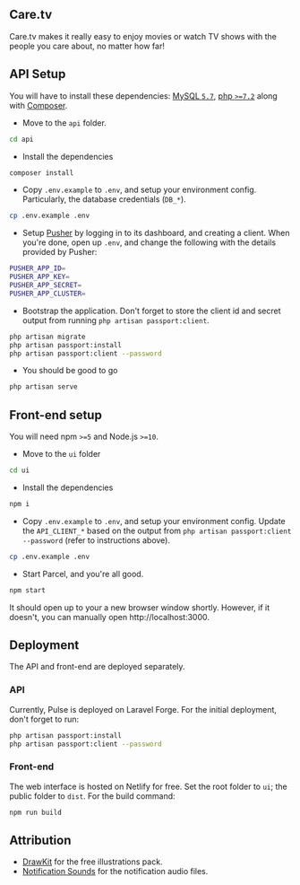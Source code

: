 ## Care.tv
Care.tv makes it really easy to enjoy movies or watch TV shows with the people you care about, no matter how far!

## API Setup
You will have to install these dependencies: [MySQL `5.7`](https://dev.mysql.com/downloads/mysql/5.7.html), [php `>=7.2`](https://thishosting.rocks/install-php-on-ubuntu/) along with [Composer](https://getcomposer.org/).

- Move to the `api` folder.
```bash
cd api
```
- Install the dependencies
```bash
composer install
```

- Copy `.env.example` to `.env`, and setup your environment config. Particularly, the database credentials (`DB_*`).
```bash
cp .env.example .env
```

- Setup [Pusher](https://pusher.com/) by logging in to its dashboard, and creating a client. When you're done, open up `.env`, and change the following with the details provided by Pusher:
```bash
PUSHER_APP_ID=
PUSHER_APP_KEY=
PUSHER_APP_SECRET=
PUSHER_APP_CLUSTER=
```

- Bootstrap the application. Don't forget to store the client id and secret output from running `php artisan passport:client`.
```bash
php artisan migrate
php artisan passport:install
php artisan passport:client --password
```

- You should be good to go
```bash
php artisan serve
```

## Front-end setup
You will need npm `>=5` and Node.js `>=10`.

- Move to the `ui` folder
```bash
cd ui
```

- Install the dependencies
```bash
npm i
```

- Copy `.env.example` to `.env`, and setup your environment config. Update the `API_CLIENT_*` based on the output from `php artisan passport:client --password` (refer to instructions above).
```bash
cp .env.example .env
```

- Start Parcel, and you're all good.
```bash
npm start
```

It should open up to your a new browser window shortly. However, if it doesn't, you can manually open http://localhost:3000.

## Deployment
The API and front-end are deployed separately.

### API
Currently, Pulse is deployed on Laravel Forge. For the initial deployment, don't forget to run:
```bash
php artisan passport:install
php artisan passport:client --password
```

### Front-end
The web interface is hosted on Netlify for free. Set the root folder to `ui`; the public folder to `dist`. For the build command:
```bash
npm run build
```

## Attribution
- [DrawKit](https://www.drawkit.io/illustrations/drawing-woman-colour) for the free illustrations pack.
- [Notification Sounds](https://notificationsounds.com/sound-effects) for the notification audio files.